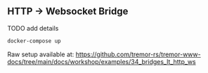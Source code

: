 ## HTTP -> Websocket Bridge

TODO add details

```sh
docker-compose up
```

Raw setup available at:
https://github.com/tremor-rs/tremor-www-docs/tree/main/docs/workshop/examples/34_bridges_lt_http_ws
